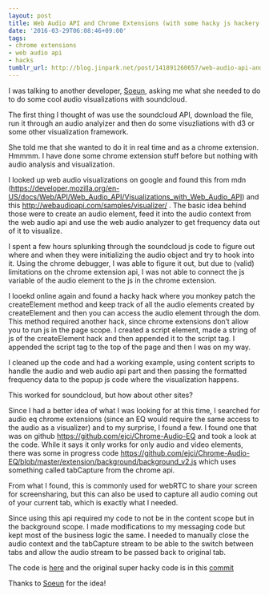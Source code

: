 ```yaml
---
layout: post
title: Web Audio API and Chrome Extensions (with some hacky js hackery on the side)
date: '2016-03-29T06:08:46+09:00'
tags:
- chrome extensions
- web audio api
- hacks
tumblr_url: http://blog.jinpark.net/post/141891260657/web-audio-api-and-chrome-extensions-with-some
---
```

I was talking to another developer, [Soeun](http://mojosoeun.github.io/), asking me what she needed to do to do some cool audio visualizations with soundcloud.

The first thing I thought of was use the soundcloud API, download the file, run it through an audio analyizer and then do some visuzliations with d3 or some other visualization framework.

She told me that she wanted to do it in real time and as a chrome extension. Hmmmm. I have done some chrome extension stuff before but nothing with audio analysis and visualization.

I looked up web audio visualizations on google and found this from mdn (https://developer.mozilla.org/en-US/docs/Web/API/Web_Audio_API/Visualizations_with_Web_Audio_API) and this http://webaudioapi.com/samples/visualizer/ . The basic idea behind those were to create an audio element, feed it into the audio context from the web audio api and use the web audio analyzer to get frequency data out of it to visualize.

I spent a few hours splunking through the soundcloud js code to figure out where and when they were initializing the audio object and try to hook into it. Using the chrome debugger, I was able to figure it out, but due to (valid) limitations on the chrome extension api, I was not able to connect the js variable of the audio element to the js in the chrome extension.

I looekd online again and found a hacky hack where you monkey patch the createElement method and keep track of all the audio elements created by createElement and then you can access the audio element through the dom. This method required another hack, since chrome extensions don’t allow you to run js in the page scope. I created a script element, made a string of js of the createElement hack and then appended it to the script tag. I appended the script tag to the top of the page and then I was on my way.

I cleaned up the code and had a working example, using content scripts to handle the audio and web audio api part and then passing the formatted frequency data to the popup js code where the visualization happens.

This worked for soundcloud, but how about other sites?

Since I had a better idea of what I was looking for at this time, I searched for audio eq chrome extensions (since an EQ would require the same access to the audio as a visualizer) and to my surprise, I found a few. I found one that was on github https://github.com/ejci/Chrome-Audio-EQ and took a look at the code. While it says it only works for only audio and video elements, there was some in progress code https://github.com/ejci/Chrome-Audio-EQ/blob/master/extension/background/background_v2.js which uses something called tabCapture from the chrome api.

From what I found, this is commonly used for webRTC to share your screen for screensharing, but this can also be used to capture all audio coming out of your current tab, which is exactly what I needed.

Since using this api required my code to not be in the content scope but in the background scope. I made modifications to my messaging code but kept most of the business logic the same. I needed to manually close the audio context and the tabCapture stream to be able to the switch between tabs and allow the audio stream to be passed back to original tab.

The code is [here](https://github.com/jinpark/audio-visualizer) and the original super hacky code is in this [commit](https://github.com/jinpark/audio-visualizer/tree/3401a5ffae729c59b99600f5b9288980f9e3c7fe)

Thanks to [Soeun](http://mojosoeun.github.io/) for the idea!
